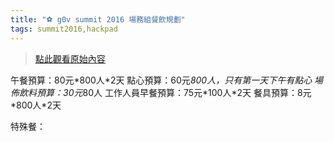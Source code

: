 ```yaml
---
title: "⚽ g0v summit 2016 場務組餐飲規劃"
tags: summit2016,hackpad
---
```


> [點此觀看原始內容](https://g0v.hackpad.tw/bcASdxSLnFu)


午餐預算：80元\*800人\*2天
點心預算：60元*800人，只有第一天下午有點心
場佈飲料預算：30元*80人
工作人員早餐預算：75元\*100人\*2天
餐具預算：8元\*800人\*2天

特殊餐：

